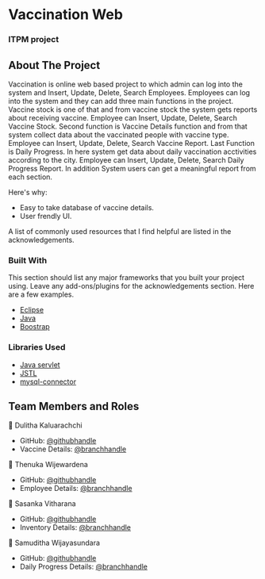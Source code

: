 # Vaccination Web
### ITPM project 


<!-- ABOUT THE PROJECT -->
## About The Project
Vaccination is online web based project to which admin can log into the system and Insert, Update, Delete, Search Employees. Employees can log into the system and they can add three main functions in the project. 
Vaccine stock is one of that and from vaccine stock the system gets reports about receiving vaccine. Employee can Insert, Update, Delete, Search Vaccine Stock. Second function is 
Vaccine Details function and from that system collect data about the vaccinated people with vaccine type. Employee can Insert, Update, Delete, Search Vaccine Report. Last Function is
Daily Progress. In here system get data about daily vaccination acctivities according to the city. Employee can Insert, Update, Delete, Search Daily Progress Report. In addition 
System users can get a meaningful report from each section.

Here's why:
* Easy to take database of vaccine details.
* User frendly UI.

A list of commonly used resources that I find helpful are listed in the acknowledgements.

### Built With

This section should list any major frameworks that you built your project using. Leave any add-ons/plugins for the acknowledgements section. Here are a few examples.
* [Eclipse](https://www.eclipse.org/)
* [Java](https://www.oracle.com/java/)
* [Boostrap](https://getbootstrap.com/)

### Libraries Used
* [Java servlet](https://docs.oracle.com/javaee/7/api/javax/servlet/http/package-use.html)
* [JSTL](https://docs.oracle.com/javaee/5/jstl/1.1/docs/tlddocs/c/tld-summary.html)
* [mysql-connector](https://www.mysql.com/products/connector/)


<!-- CONTACT -->
## Team Members and Roles

👤 Dulitha Kaluarachchi
- GitHub: [@githubhandle](https://github.com/dulitha98)
- Vaccine Details: [@branchhandle](https://github.com/Sasankavikum/Vaccination/tree/IT20248208)

👤 Thenuka Wijewardena
- GitHub: [@githubhandle](https://github.com/thenu98)
- Employee Details: [@branchhandle](https://github.com/Sasankavikum/Vaccination/tree/IT20049454)

👤 Sasanka Vitharana
- GitHub: [@githubhandle](https://github.com/Sasankavikum)
- Inventory Details: [@branchhandle](https://github.com/Sasankavikum/Vaccination/tree/IT20072506)

👤 Samuditha Wijayasundara
- GitHub: [@githubhandle](https://github.com/SamudithaD97)
- Daily Progress Details: [@branchhandle](https://github.com/Sasankavikum/Vaccination/tree/IT19182810)
